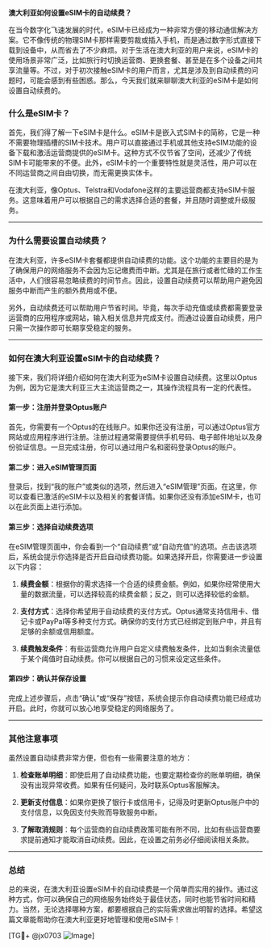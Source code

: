 **澳大利亚如何设置eSIM卡的自动续费？**

在当今数字化飞速发展的时代，eSIM卡已经成为一种非常方便的移动通信解决方案。它不像传统的物理SIM卡那样需要剪裁或插入手机，而是通过数字形式直接下载到设备中，从而省去了不少麻烦。对于生活在澳大利亚的用户来说，eSIM卡的使用场景非常广泛，比如旅行时切换运营商、更换套餐、甚至是在多个设备之间共享流量等。不过，对于初次接触eSIM卡的用户而言，尤其是涉及到自动续费的问题时，可能会感到有些困惑。那么，今天我们就来聊聊澳大利亚的eSIM卡是如何设置自动续费的。

### 什么是eSIM卡？

首先，我们得了解一下eSIM卡是什么。eSIM卡是嵌入式SIM卡的简称，它是一种不需要物理插槽的SIM卡技术。用户可以直接通过手机或其他支持eSIM功能的设备下载和激活运营商提供的eSIM卡。这种方式不仅节省了空间，还减少了传统SIM卡可能带来的不便。此外，eSIM卡的一个重要特性就是灵活性，用户可以在不同运营商之间自由切换，而无需更换实体卡。

在澳大利亚，像Optus、Telstra和Vodafone这样的主要运营商都支持eSIM卡服务。这意味着用户可以根据自己的需求选择合适的套餐，并且随时调整或升级服务。

---

### 为什么需要设置自动续费？

在澳大利亚，许多eSIM卡套餐都提供自动续费的功能。这个功能的主要目的是为了确保用户的网络服务不会因为忘记缴费而中断。尤其是在旅行或者忙碌的工作生活中，人们很容易忽略续费的时间节点。因此，设置自动续费可以帮助用户避免因服务中断而产生的额外费用或不便。

另外，自动续费还可以帮助用户节省时间。毕竟，每次手动充值或续费都需要登录运营商的应用程序或网站，输入相关信息并完成支付。而通过设置自动续费，用户只需一次操作即可长期享受稳定的服务。

---

### 如何在澳大利亚设置eSIM卡的自动续费？

接下来，我们将详细介绍如何在澳大利亚为eSIM卡设置自动续费。这里以Optus为例，因为它是澳大利亚三大主流运营商之一，其操作流程具有一定的代表性。

#### 第一步：注册并登录Optus账户

首先，你需要有一个Optus的在线账户。如果你还没有注册，可以通过Optus官方网站或应用程序进行注册。注册过程通常需要提供手机号码、电子邮件地址以及身份验证信息。一旦完成注册，你可以通过用户名和密码登录Optus的账户。

#### 第二步：进入eSIM管理页面

登录后，找到“我的账户”或类似的选项，然后进入“eSIM管理”页面。在这里，你可以查看已激活的eSIM卡以及相关的套餐详情。如果你还没有添加eSIM卡，也可以在此页面上进行添加。

#### 第三步：选择自动续费选项

在eSIM管理页面中，你会看到一个“自动续费”或“自动充值”的选项。点击该选项后，系统会提示你选择是否开启自动续费功能。如果选择开启，你需要进一步设置以下内容：

1. **续费金额**：根据你的需求选择一个合适的续费金额。例如，如果你经常使用大量的数据流量，可以选择较高的续费金额；反之，则可以选择较低的金额。
   
2. **支付方式**：选择你希望用于自动续费的支付方式。Optus通常支持信用卡、借记卡或PayPal等多种支付方式。确保你的支付方式已经绑定到账户中，并且有足够的余额或信用额度。

3. **续费触发条件**：有些运营商允许用户自定义续费触发条件，比如当剩余流量低于某个阈值时自动续费。你可以根据自己的习惯来设定这些条件。

#### 第四步：确认并保存设置

完成上述步骤后，点击“确认”或“保存”按钮，系统会提示你自动续费功能已经成功开启。此时，你就可以放心地享受稳定的网络服务了。

---

### 其他注意事项

虽然设置自动续费非常方便，但也有一些需要注意的地方：

1. **检查账单明细**：即使启用了自动续费功能，也要定期检查你的账单明细，确保没有出现异常收费。如果有任何疑问，及时联系Optus客服解决。

2. **更新支付信息**：如果你更换了银行卡或信用卡，记得及时更新Optus账户中的支付信息，以免因支付失败而导致服务中断。

3. **了解取消规则**：每个运营商的自动续费政策可能有所不同，比如有些运营商要求提前通知才能取消自动续费。因此，在设置之前务必仔细阅读相关条款。

---

### 总结

总的来说，在澳大利亚设置eSIM卡的自动续费是一个简单而实用的操作。通过这种方式，你可以确保自己的网络服务始终处于最佳状态，同时也能节省时间和精力。当然，无论选择哪种方案，都要根据自己的实际需求做出明智的选择。希望这篇文章能帮助你在澳大利亚更好地管理和使用eSIM卡！

[TG💪+ @jx0703 ![Image](https://github.com/user-attachments/assets/dbca1d08-cadb-493c-b0ec-ad6f7a83f270)]